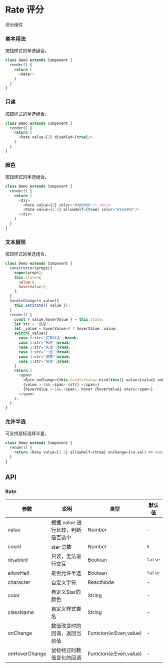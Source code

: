 Rate 评分
===

评分组件


### 基本用法

按钮样式的单选组合。

<!--DemoStart--> 
```js
class Demo extends Component {
  render() {
    return (
      <Rate/>
    )
  }
}
```
<!--End-->


### 只读

按钮样式的单选组合。

<!--DemoStart--> 
```js
class Demo extends Component {
  render() {
    return (
      <Rate value={2} disabled={true}/>
    )
  }
}
```
<!--End-->


### 颜色

按钮样式的单选组合。

<!--DemoStart--> 
```js
class Demo extends Component {
  render() {
    return (
      <div>
        <Rate value={2} color="#d80000"/> <br/>
        <Rate value={3.5} allowHalf={true} color="#16a900"/>
      </div>
    )
  }
}
```
<!--End-->


### 文本展现

按钮样式的单选组合。

<!--DemoStart--> 
```js
class Demo extends Component {
  constructor(props){
    super(props);
    this.state={
      value:0,
      hoverValue:0,
    };
  }
  handleChange(e,value){
    this.setState({ value });
  }
  render() {
    const { value,hoverValue } = this.state;
    let str = '极差';
    let _value = hoverValue>0 ? hoverValue :value;
    switch(_value){
      case 0:str='没有状态';break;
      case 1:str='极差';break;
      case 2:str='失望';break;
      case 3:str='一般';break;
      case 4:str='满意';break;
      case 5:str='惊喜';break;
    }
    return (
      <span>
        <Rate onChange={this.handleChange.bind(this)} value={value} onHoverChange={(e,v)=>this.setState({hoverValue:v})} />
        {value >-1&& <span> {str} </span>}
        {hoverValue >-1&& <span>, hover {hoverValue} stars</span>}
      </span>
    );
  }
}
```
<!--End-->


### 允许半选

可支持鼠标选择半星。

<!--DemoStart--> 
```js
class Demo extends Component {
  render() {
    return <Rate value={2.5} allowHalf={true} onChange={(e,val) => console.log(val)} />
  }
}
```
<!--End-->



## API

### Rate

| 参数 | 说明 | 类型 | 默认值 |
|--------- |-------- |--------- |-------- |
| value | 根据 value 进行比较，判断是否选中 | Number | - |
| count | star 总数 | Number | `5` |
| disabled | 只读，无法进行交互 | Boolean | `false` |
| allowHalf | 是否允许半选 | Boolean | `false` |
| character | 自定义字符 | ReactNode | - |
| color | 自定义Star的颜色 | String | - |
| className | 自定义样式类名 | String | - |
| onChange | 数值改变时的回调，返回当前值 | Funtcion(e:Even,value) | - |
| onHoverChange | 鼠标经过时数值变化的回调 | Funtcion(e:Even,value) | - |